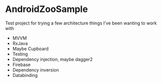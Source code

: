 # AndroidZooSample
Test project for trying a few architecture things I've been wanting to work with

* MVVM
* RxJava
* Maybe Cupboard
* Testing
* Dependency injection, maybe dagger2
* Firebase
* Dependency inversion
* Databinding
